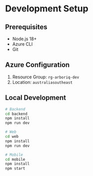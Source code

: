 # Development Setup

## Prerequisites
- Node.js 18+
- Azure CLI
- Git

## Azure Configuration
1. Resource Group: `rg-arboriq-dev`
2. Location: `australiasoutheast`

## Local Development
```bash
# Backend
cd backend
npm install
npm run dev

# Web
cd web
npm install
npm run dev

# Mobile
cd mobile
npm install
npm start

